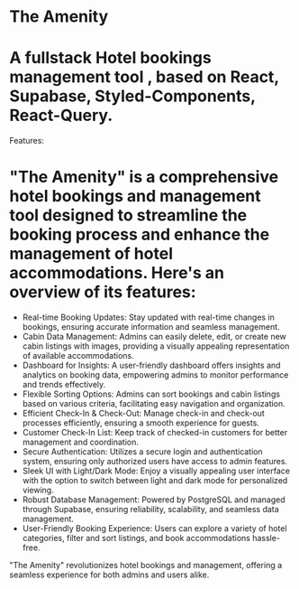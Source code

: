 # The Amenity 
# A fullstack Hotel bookings management tool , based on React, Supabase, Styled-Components, React-Query.

Features:


# "The Amenity" is a comprehensive hotel bookings and management tool designed to streamline the booking process and enhance the management of hotel accommodations. Here's an overview of its features:

- Real-time Booking Updates: Stay updated with real-time changes in bookings, ensuring accurate information and seamless management.
- Cabin Data Management: Admins can easily delete, edit, or create new cabin listings with images, providing a visually appealing representation of available accommodations.
- Dashboard for Insights: A user-friendly dashboard offers insights and analytics on booking data, empowering admins to monitor performance and trends effectively.
- Flexible Sorting Options: Admins can sort bookings and cabin listings based on various criteria, facilitating easy navigation and organization.
- Efficient Check-In & Check-Out: Manage check-in and check-out processes efficiently, ensuring a smooth experience for guests.
- Customer Check-In List: Keep track of checked-in customers for better management and coordination.
- Secure Authentication: Utilizes a secure login and authentication system, ensuring only authorized users have access to admin features.
- Sleek UI with Light/Dark Mode: Enjoy a visually appealing user interface with the option to switch between light and dark mode for personalized viewing.
- Robust Database Management: Powered by PostgreSQL and managed through Supabase, ensuring reliability, scalability, and seamless data management.
- User-Friendly Booking Experience: Users can explore a variety of hotel categories, filter and sort listings, and book accommodations hassle-free.

"The Amenity" revolutionizes hotel bookings and management, offering a seamless experience for both admins and users alike.
  


